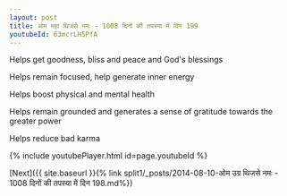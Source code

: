 ```yaml
---
layout: post
title: ओम महा थिजसे नमः - 1008 दिनों की तपस्या में दिन 199
youtubeId: 63mcrLH5PfA
---
```

 
 
Helps get goodness, bliss and peace and God's blessings
 
Helps remain focused, help generate inner energy 
 
Helps boost physical and mental health 
 
Helps remain grounded and generates a sense of gratitude towards the greater power 
 
Helps reduce bad karma
 
 
 
 


{% include youtubePlayer.html id=page.youtubeId %}
 
[Next]({{ site.baseurl }}{% link  split1/_posts/2014-08-10-ओम उग्र थिजसे नमः - 1008 दिनों की तपस्या में दिन 198.md%})
 
